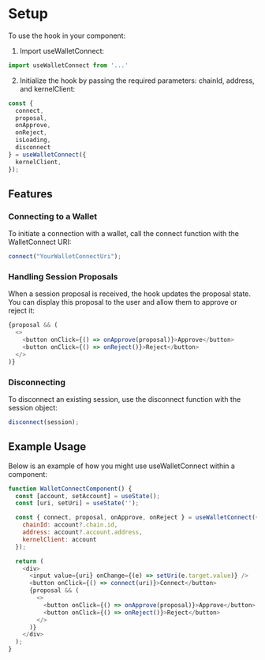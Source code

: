 # Setup
To use the hook in your component:

1. Import useWalletConnect:
```javascript
import useWalletConnect from '...'
```

2. Initialize the hook by passing the required parameters: chainId, address, and kernelClient:
```javascript
const {
  connect,
  proposal,
  onApprove,
  onReject,
  isLoading,
  disconnect
} = useWalletConnect({
  kernelClient,
});
```

## Features
### Connecting to a Wallet
To initiate a connection with a wallet, call the connect function with the WalletConnect URI:

```javascript
connect("YourWalletConnectUri");
```

### Handling Session Proposals
When a session proposal is received, the hook updates the proposal state. You can display this proposal to the user and allow them to approve or reject it:

```javascript
{proposal && (
  <>
    <button onClick={() => onApprove(proposal)}>Approve</button>
    <button onClick={() => onReject()}>Reject</button>
  </>
)}
```

### Disconnecting
To disconnect an existing session, use the disconnect function with the session object:

```javascript
disconnect(session);
```

## Example Usage
Below is an example of how you might use useWalletConnect within a component:

```javascript
function WalletConnectComponent() {
  const [account, setAccount] = useState();
  const [uri, setUri] = useState('');

  const { connect, proposal, onApprove, onReject } = useWalletConnect({
    chainId: account?.chain.id,
    address: account?.account.address,
    kernelClient: account
  });

  return (
    <div>
      <input value={uri} onChange={(e) => setUri(e.target.value)} />
      <button onClick={() => connect(uri)}>Connect</button>
      {proposal && (
        <>
          <button onClick={() => onApprove(proposal)}>Approve</button>
          <button onClick={() => onReject()}>Reject</button>
        </>
      )}
    </div>
  );
}
```